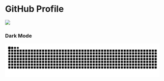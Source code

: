 # GitHub Profile

<img src="https://readme-typing-svg.demolab.com?font=Inconsolata&weight=500&size=50&duration=4000&pause=300&color=008cff&center=true&vCenter=true&multiline=true&repeat=false&random=false&width=1500&height=200&lines=Hello+there,+I'm+Hassan;and+I'm+studying+computer+&amp+communications+engineering%E2%9C%A9" width="70%" />

### Dark Mode
![GitHub Contribution Grid Snake Dark SVG](assets/snake.svg)
